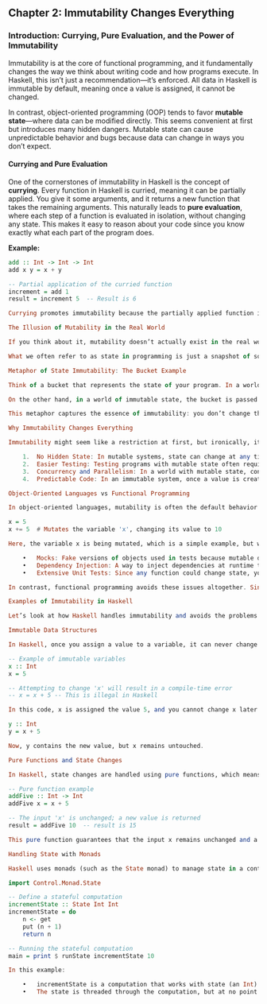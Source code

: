 ## Chapter 2: Immutability Changes Everything

### Introduction: Currying, Pure Evaluation, and the Power of Immutability

Immutability is at the core of functional programming, and it fundamentally changes the way we think about writing code and how programs execute. In Haskell, this isn’t just a recommendation—it’s enforced. All data in Haskell is immutable by default, meaning once a value is assigned, it cannot be changed.

In contrast, object-oriented programming (OOP) tends to favor **mutable state**—where data can be modified directly. This seems convenient at first but introduces many hidden dangers. Mutable state can cause unpredictable behavior and bugs because data can change in ways you don’t expect.

#### Currying and Pure Evaluation

One of the cornerstones of immutability in Haskell is the concept of **currying**. Every function in Haskell is curried, meaning it can be partially applied. You give it some arguments, and it returns a new function that takes the remaining arguments. This naturally leads to **pure evaluation**, where each step of a function is evaluated in isolation, without changing any state. This makes it easy to reason about your code since you know exactly what each part of the program does.

**Example:**

```haskell
add :: Int -> Int -> Int
add x y = x + y

-- Partial application of the curried function
increment = add 1
result = increment 5  -- Result is 6

Currying promotes immutability because the partially applied function is itself an immutable value. Once a function is curried, you can reuse it with different inputs without changing its behavior.

The Illusion of Mutability in the Real World

If you think about it, mutability doesn’t actually exist in the real world. The idea of mutating a variable, like x += 5, holds no real-world meaning. In the physical world, if you want to express that something changed, you would describe it as a new state rather than altering the previous one. For example, if you say, “I drank half of the water in the bottle,” you don’t modify the water. Instead, you observe a new state of the bottle—half-empty.

What we often refer to as state in programming is just a snapshot of some aspect of the system at a particular time. When you mutate a variable in a program, you’re not changing the “thing” itself but rather replacing it with something new, overwriting the old version in memory.

Metaphor of State Immutability: The Bucket Example

Think of a bucket that represents the state of your program. In a world of mutable state, you can throw things into the bucket, mix them up, and hand the bucket to someone else. But the problem is, the person you hand the bucket to doesn’t know what rules you’ve been following for mixing things. They have no idea what the original contents were or how you manipulated them.

On the other hand, in a world of immutable state, the bucket is passed around for people to observe, but no one is allowed to change its contents. Every time you need to modify the bucket’s contents, you create a new bucket that reflects the new state, while the original bucket stays the same. This way, everyone knows what’s in the bucket at every point in time, and there’s no ambiguity.

This metaphor captures the essence of immutability: you don’t change the state, you create a new state. This makes the flow of information in your program predictable, safer, and easier to reason about.

Why Immutability Changes Everything

Immutability might seem like a restriction at first, but ironically, it frees us from many of the problems that plague mutable systems. Here’s why immutability is such a game-changer:

	1.	No Hidden State: In mutable systems, state can change at any time, anywhere in the program, which makes it hard to reason about the behavior of your code. With immutability, the state of the program is always explicit. You always know what data is being worked with at any given time.
	2.	Easier Testing: Testing programs with mutable state often requires complex setups like mocks, dependency injection, and detailed tracking of side effects. In functional programming, where data is immutable and functions are pure, testing becomes much easier. You pass data into a function, observe the output, and know that the function doesn’t affect anything outside itself.
	3.	Concurrency and Parallelism: In a world with mutable state, concurrent programs often run into issues like race conditions or deadlocks, where two parts of the program are competing to change the same data at the same time. Immutability solves this problem by ensuring that no part of your program can ever change shared state, which means you can safely run operations in parallel without worrying about conflicting changes.
	4.	Predictable Code: In an immutable system, once a value is created, it can never change. This predictability eliminates many classes of bugs that are common in object-oriented systems, where data can change unexpectedly.

Object-Oriented Languages vs Functional Programming

In object-oriented languages, mutability is often the default behavior. Consider this Python example:

x = 5
x += 5  # Mutates the variable 'x', changing its value to 10

Here, the variable x is being mutated, which is a simple example, but when used in larger systems, this leads to a tangled web of state changes. In complex applications, you need to introduce mechanisms like:

	•	Mocks: Fake versions of objects used in tests because mutable dependencies are difficult to isolate.
	•	Dependency Injection: A way to inject dependencies at runtime to manage mutable state effectively.
	•	Extensive Unit Tests: Since any function could change state, you need extensive testing to ensure all potential side effects are covered.

In contrast, functional programming avoids these issues altogether. Since data is immutable and functions are pure, you don’t need mocks or dependency injection to isolate behavior. You can test each function in isolation without worrying about hidden state or side effects.

Examples of Immutability in Haskell

Let’s look at how Haskell handles immutability and avoids the problems of mutable state.

Immutable Data Structures

In Haskell, once you assign a value to a variable, it can never change. This ensures that your data is always consistent, and you don’t have to worry about it being changed unexpectedly.

-- Example of immutable variables
x :: Int
x = 5

-- Attempting to change 'x' will result in a compile-time error
-- x = x + 5 -- This is illegal in Haskell

In this code, x is assigned the value 5, and you cannot change x later. If you need a new value, you would create a new variable:

y :: Int
y = x + 5

Now, y contains the new value, but x remains untouched.

Pure Functions and State Changes

In Haskell, state changes are handled using pure functions, which means that a function’s output depends only on its input, and it doesn’t affect any external state. If you want to represent a change in state, you return a new version of the state, leaving the old state intact.

-- Pure function example
addFive :: Int -> Int
addFive x = x + 5

-- The input 'x' is unchanged; a new value is returned
result = addFive 10  -- result is 15

This pure function guarantees that the input x remains unchanged and a new value is returned.

Handling State with Monads

Haskell uses monads (such as the State monad) to manage state in a controlled and predictable way. Monads allow you to work with state changes while preserving immutability, ensuring that every state transition is explicit.

import Control.Monad.State

-- Define a stateful computation
incrementState :: State Int Int
incrementState = do
    n <- get
    put (n + 1)
    return n

-- Running the stateful computation
main = print $ runState incrementState 10

In this example:

	•	incrementState is a computation that works with state (an Int) and returns a new state.
	•	The state is threaded through the computation, but at no point is the original state mutated in place.
